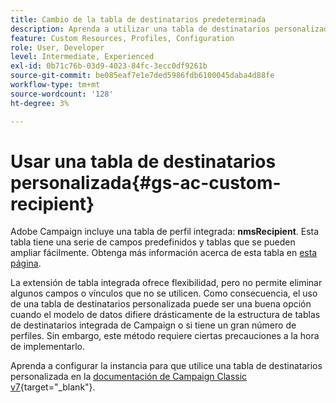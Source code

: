 ```yaml
---
title: Cambio de la tabla de destinatarios predeterminada
description: Aprenda a utilizar una tabla de destinatarios personalizada
feature: Custom Resources, Profiles, Configuration
role: User, Developer
level: Intermediate, Experienced
exl-id: 0b71c76b-03d9-4023-84fc-3ecc0df9261b
source-git-commit: be085eaf7e1e7ded5986fdb6100045daba4d88fe
workflow-type: tm+mt
source-wordcount: '128'
ht-degree: 3%

---
```


# Usar una tabla de destinatarios personalizada{#gs-ac-custom-recipient}

Adobe Campaign incluye una tabla de perfil integrada: **nmsRecipient**. Esta tabla tiene una serie de campos predefinidos y tablas que se pueden ampliar fácilmente. Obtenga más información acerca de esta tabla en [esta página](datamodel.md#ootb-profiles).

La extensión de tabla integrada ofrece flexibilidad, pero no permite eliminar algunos campos o vínculos que no se utilicen. Como consecuencia, el uso de una tabla de destinatarios personalizada puede ser una buena opción cuando el modelo de datos difiere drásticamente de la estructura de tablas de destinatarios integrada de Campaign o si tiene un gran número de perfiles.  Sin embargo, este método requiere ciertas precauciones a la hora de implementarlo.

Aprenda a configurar la instancia para que utilice una tabla de destinatarios personalizada en la [documentación de Campaign Classic v7](https://experienceleague.adobe.com/docs/campaign-classic/using/configuring-campaign-classic/use-a-custom-recipient-table/about-custom-recipient-table.html){target="_blank"}.